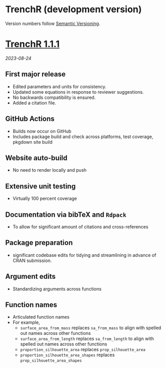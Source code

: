 # TrenchR (development version)

Version numbers follow [Semantic Versioning](https://semver.org/).

# [TrenchR 1.1.1](https://github.com/trenchproject/TrenchR/releases/tag/v0.1.1)
*2023-08-24*

## First major release
* Edited parameters and units for consistency.
* Updated some equations in response to reviewer suggestions. 
* No backwards compatibility is ensured.
* Added a citation file.

## GitHub Actions
* Builds now occur on GitHub
* Includes package build and check across platforms, test coverage, pkgdown site build

## Website auto-build
* No need to render locally and push

## Extensive unit testing
* Virtually 100 percent coverage

## Documentation via bibTeX and `Rdpack`
* To allow for significant amount of citations and cross-references

## Package preparation
* significant codebase edits for tidying and streamlining in advance of CRAN submission.

## Argument edits
* Standardizing arguments across functions

## Function names
* Articulated function names
* For example,
  * `surface_area_from_mass` replaces `sa_from_mass` to align with spelled out names across other functions
  * `surface_area_from_length` replaces `sa_from_length` to align with spelled out names across other functions
  * `proportion_silhouette_area` replaces `prop_silhouette_area` 
  * `proportion_silhouette_area_shapes` replaces `prop_silhouette_area_shapes` 